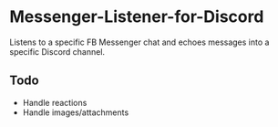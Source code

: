 # Messenger-Listener-for-Discord

Listens to a specific FB Messenger chat and echoes messages into a specific Discord channel.

## Todo

- Handle reactions
- Handle images/attachments
